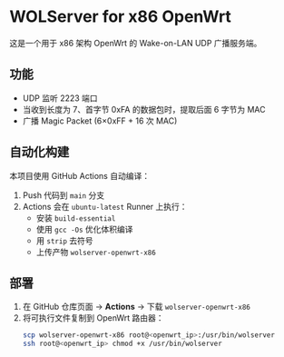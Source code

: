 # WOLServer for x86 OpenWrt

这是一个用于 x86 架构 OpenWrt 的 Wake-on-LAN UDP 广播服务端。

## 功能

- UDP 监听 2223 端口
- 当收到长度为 7、首字节 0xFA 的数据包时，提取后面 6 字节为 MAC
- 广播 Magic Packet (6×0xFF + 16 次 MAC)

## 自动化构建

本项目使用 GitHub Actions 自动编译：

1. Push 代码到 `main` 分支  
2. Actions 会在 `ubuntu-latest` Runner 上执行：
   - 安装 `build-essential`
   - 使用 `gcc -Os` 优化体积编译
   - 用 `strip` 去符号
   - 上传产物 `wolserver-openwrt-x86`

## 部署

1. 在 GitHub 仓库页面 → **Actions** → 下载 `wolserver-openwrt-x86`  
2. 将可执行文件复制到 OpenWrt 路由器：
   ```bash
   scp wolserver-openwrt-x86 root@<openwrt_ip>:/usr/bin/wolserver
   ssh root@<openwrt_ip> chmod +x /usr/bin/wolserver
